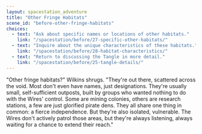 ```yaml
---
layout: spacestation_adventure
title: "Other Fringe Habitats"
scene_id: "before-other-fringe-habitats"
choices:
  - text: "Ask about specific names or locations of other habitats."
    link: "/spacestation/before/27-specific-other-habitats/"
  - text: "Inquire about the unique characteristics of these habitats."
    link: "/spacestation/before/28-habitat-characteristics/"
  - text: "Return to discussing the Tangle in more detail."
    link: "/spacestation/before/25-tangle-details/"
---
```


"Other fringe habitats?" Wilkins shrugs. "They're out there, scattered across the void. Most don't even have names, just designations. They're usually small, self-sufficient outposts, built by groups who wanted nothing to do with the Wires' control. Some are mining colonies, others are research stations, a few are just glorified pirate dens. They all share one thing in common: a fierce independence. But they're also isolated, vulnerable. The Wires don't actively patrol those areas, but they're always listening, always waiting for a chance to extend their reach."
